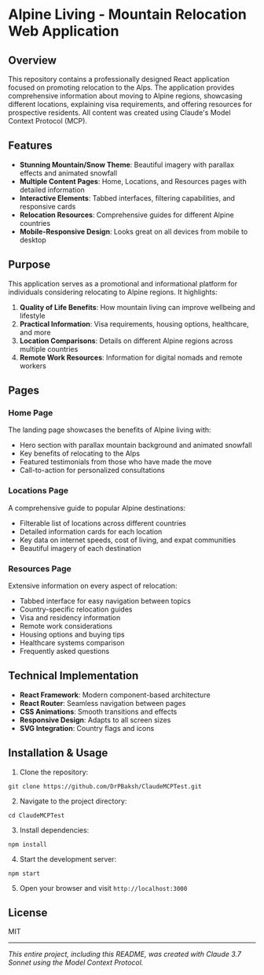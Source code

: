 # Alpine Living - Mountain Relocation Web Application

## Overview
This repository contains a professionally designed React application focused on promoting relocation to the Alps. The application provides comprehensive information about moving to Alpine regions, showcasing different locations, explaining visa requirements, and offering resources for prospective residents. All content was created using Claude's Model Context Protocol (MCP).

## Features

- **Stunning Mountain/Snow Theme**: Beautiful imagery with parallax effects and animated snowfall
- **Multiple Content Pages**: Home, Locations, and Resources pages with detailed information
- **Interactive Elements**: Tabbed interfaces, filtering capabilities, and responsive cards
- **Relocation Resources**: Comprehensive guides for different Alpine countries
- **Mobile-Responsive Design**: Looks great on all devices from mobile to desktop

## Purpose
This application serves as a promotional and informational platform for individuals considering relocating to Alpine regions. It highlights:

1. **Quality of Life Benefits**: How mountain living can improve wellbeing and lifestyle
2. **Practical Information**: Visa requirements, housing options, healthcare, and more
3. **Location Comparisons**: Details on different Alpine regions across multiple countries
4. **Remote Work Resources**: Information for digital nomads and remote workers

## Pages

### Home Page
The landing page showcases the benefits of Alpine living with:
- Hero section with parallax mountain background and animated snowfall
- Key benefits of relocating to the Alps
- Featured testimonials from those who have made the move
- Call-to-action for personalized consultations

### Locations Page
A comprehensive guide to popular Alpine destinations:
- Filterable list of locations across different countries
- Detailed information cards for each location
- Key data on internet speeds, cost of living, and expat communities
- Beautiful imagery of each destination

### Resources Page
Extensive information on every aspect of relocation:
- Tabbed interface for easy navigation between topics
- Country-specific relocation guides
- Visa and residency information
- Remote work considerations
- Housing options and buying tips
- Healthcare systems comparison
- Frequently asked questions

## Technical Implementation

- **React Framework**: Modern component-based architecture
- **React Router**: Seamless navigation between pages
- **CSS Animations**: Smooth transitions and effects
- **Responsive Design**: Adapts to all screen sizes
- **SVG Integration**: Country flags and icons

## Installation & Usage

1. Clone the repository:
```
git clone https://github.com/DrPBaksh/ClaudeMCPTest.git
```

2. Navigate to the project directory:
```
cd ClaudeMCPTest
```

3. Install dependencies:
```
npm install
```

4. Start the development server:
```
npm start
```

5. Open your browser and visit `http://localhost:3000`

## License
MIT

---

*This entire project, including this README, was created with Claude 3.7 Sonnet using the Model Context Protocol.*